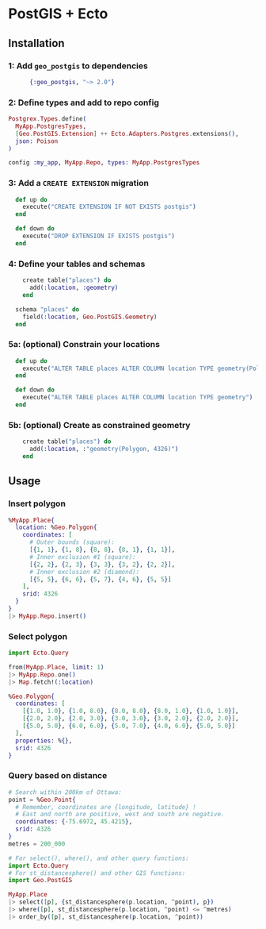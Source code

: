 # PostGIS + Ecto

## Installation

### 1: Add `geo_postgis` to dependencies

```elixir
      {:geo_postgis, "~> 2.0"}
```

### 2: Define types and add to repo config

```elixir
Postgrex.Types.define(
  MyApp.PostgresTypes,
  [Geo.PostGIS.Extension] ++ Ecto.Adapters.Postgres.extensions(),
  json: Poison
)
```

```elixir
config :my_app, MyApp.Repo, types: MyApp.PostgresTypes
```

### 3: Add a `CREATE EXTENSION` migration

```elixir
  def up do
    execute("CREATE EXTENSION IF NOT EXISTS postgis")
  end

  def down do
    execute("DROP EXTENSION IF EXISTS postgis")
  end
```

### 4: Define your tables and schemas

```elixir
    create table("places") do
      add(:location, :geometry)
    end
```

```elixir
  schema "places" do
    field(:location, Geo.PostGIS.Geometry)
  end
```

### 5a: (optional) Constrain your locations

```elixir
  def up do
    execute("ALTER TABLE places ALTER COLUMN location TYPE geometry(Polygon, 4326)")
  end

  def down do
    execute("ALTER TABLE places ALTER COLUMN location TYPE geometry")
  end
```

### 5b: (optional) Create as constrained geometry

```elixir
    create table("places") do
      add(:location, :"geometry(Polygon, 4326)")
    end
```

## Usage

### Insert polygon

```elixir
%MyApp.Place{
  location: %Geo.Polygon{
    coordinates: [
      # Outer bounds (square):
      [{1, 1}, {1, 8}, {8, 8}, {8, 1}, {1, 1}],
      # Inner exclusion #1 (square):
      [{2, 2}, {2, 3}, {3, 3}, {3, 2}, {2, 2}],
      # Inner exclusion #2 (diamond):
      [{5, 5}, {6, 6}, {5, 7}, {4, 6}, {5, 5}]
    ],
    srid: 4326
  }
}
|> MyApp.Repo.insert()
```

### Select polygon

```elixir
import Ecto.Query

from(MyApp.Place, limit: 1)
|> MyApp.Repo.one()
|> Map.fetch!(:location)
```

```elixir
%Geo.Polygon{
  coordinates: [
    [{1.0, 1.0}, {1.0, 8.0}, {8.0, 8.0}, {8.0, 1.0}, {1.0, 1.0}],
    [{2.0, 2.0}, {2.0, 3.0}, {3.0, 3.0}, {3.0, 2.0}, {2.0, 2.0}],
    [{5.0, 5.0}, {6.0, 6.0}, {5.0, 7.0}, {4.0, 6.0}, {5.0, 5.0}]
  ],
  properties: %{},
  srid: 4326
}
```

### Query based on distance

```elixir
# Search within 200km of Ottawa:
point = %Geo.Point{
  # Remember, coordinates are {longitude, latitude} !
  # East and north are positive, west and south are negative.
  coordinates: {-75.6972, 45.4215},
  srid: 4326
}
metres = 200_000

# For select(), where(), and other query functions:
import Ecto.Query
# For st_distancesphere() and other GIS functions:
import Geo.PostGIS

MyApp.Place
|> select([p], {st_distancesphere(p.location, ^point), p})
|> where([p], st_distancesphere(p.location, ^point) <= ^metres)
|> order_by([p], st_distancesphere(p.location, ^point))
```
